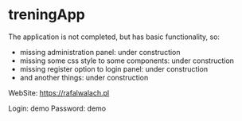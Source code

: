 # treningApp

The application is not completed, but has basic functionality, so:
- missing administration panel: under construction
- missing some css style to some components: under construction
- missing register option to login panel: under construction
- and another things: under construction

WebSite: https://rafalwalach.pl

Login: demo
Password: demo
